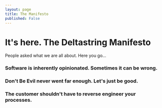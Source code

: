 ```yaml
---
layout: page
title: The Manifesto
published: False
---
```


# It's here. The Deltastring Manifesto

People asked what we are all about. Here you go...


### Software is inherently opinionated. Sometimes it can be wrong.


### Don't Be Evil never went far enough. Let's just be good.



### The customer shouldn't have to reverse engineer your processes.


### 